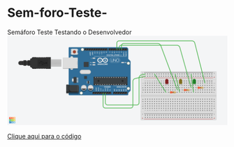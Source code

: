 # Sem-foro-Teste-
Semáforo Teste
Testando o Desenvolvedor
<img src="Shiny Elzing.png">


<a href="shiny_elzing1.ino"> Clique aqui para o código</a>
